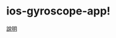# ios-gyroscope-app!


[說明](https://user-images.githubusercontent.com/109416633/192101393-6bdc88e7-3479-46d4-8ea3-f6f1ad284c3b.png)
